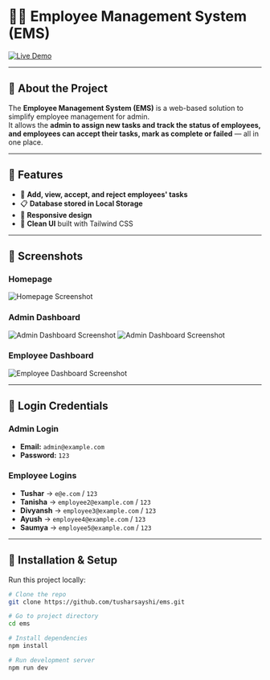 # 👨‍💼 Employee Management System (EMS)

[![Live Demo](https://img.shields.io/badge/Live_Demo-Visit-blue)](https://employee-management-system-8o6n.onrender.com/)  

---

## 📖 About the Project

The **Employee Management System (EMS)** is a web-based solution to simplify employee management for admin.  
It allows the **admin to assign new tasks and track the status of employees, and employees can accept their tasks, mark as complete or failed** — all in one place.  

---

## 🚀 Features

- 👥 **Add, view, accept, and reject employees' tasks**  
- 📋 **Database stored in Local Storage**    
- 📱 **Responsive design**   
- 🎨 **Clean UI** built with Tailwind CSS  

---

## 📸 Screenshots

### Homepage  
![Homepage Screenshot](https://github.com/user-attachments/assets/810290e6-9a6c-4c36-804c-03fc0233070c)

### Admin Dashboard  
![Admin Dashboard Screenshot](https://github.com/user-attachments/assets/e468fdf6-257a-49cd-a205-a6cda9fa5839)
![Admin Dashboard Screenshot](https://github.com/user-attachments/assets/967e60c5-4e7e-41b2-9236-8c26dc2d07b5)

### Employee Dashboard  
![Employee Dashboard Screenshot](https://github.com/user-attachments/assets/07981d3b-e849-4048-9473-b9b553935ada)

---

## 🔑 Login Credentials

### Admin Login
- **Email:** `admin@example.com`  
- **Password:** `123`  

### Employee Logins
- **Tushar** → `e@e.com` / `123`  
- **Tanisha** → `employee2@example.com` / `123`  
- **Divyansh** → `employee3@example.com` / `123`  
- **Ayush** → `employee4@example.com` / `123`  
- **Saumya** → `employee5@example.com` / `123`  

---

## 🔧 Installation & Setup

Run this project locally:

```bash
# Clone the repo
git clone https://github.com/tusharsayshi/ems.git

# Go to project directory
cd ems

# Install dependencies
npm install

# Run development server
npm run dev
